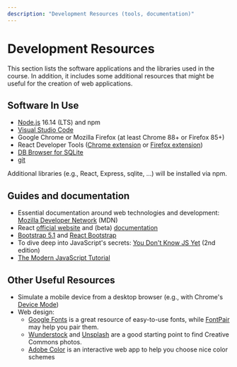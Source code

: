 ```yaml
---
description: "Development Resources (tools, documentation)"
---
```


# Development Resources

This section lists the software applications and the libraries used in the course. In addition, it includes some additional resources that might be useful for the creation of web applications.

## Software In Use

- [Node.js](https://nodejs.org/en/) 16.14 (LTS) and npm
- [Visual Studio Code](https://code.visualstudio.com/)
- Google Chrome or Mozilla Firefox (at least Chrome 88+ or Firefox 85+)
- React Developer Tools ([Chrome extension](https://chrome.google.com/webstore/detail/react-developer-tools/fmkadmapgofadopljbjfkapdkoienihi?hl=en) or [Firefox extension](https://addons.mozilla.org/en-US/firefox/addon/react-devtools/))
- [DB Browser for SQLite](https://sqlitebrowser.org/)
- [git](https://git-scm.com/)

Additional libraries (e.g., React, Express, sqlite, ...) will be installed via npm.

## Guides and documentation

- Essential documentation around web technologies and development: [Mozilla Developer Network](https://developer.mozilla.org/) (MDN)
- React [official website](https://reactjs.org/) and (beta) [documentation](https://beta.reactjs.org/)
- [Bootstrap 5.1](https://getbootstrap.com/) and [React Bootstrap](https://react-bootstrap.github.io/)
- To dive deep into JavaScript's secrets: [You Don't Know JS Yet](https://github.com/getify/You-Dont-Know-JS) (2nd edition)
- [The Modern JavaScript Tutorial](https://javascript.info/)

## Other Useful Resources

- Simulate a mobile device from a desktop browser (e.g., with Chrome's [Device Mode](https://developers.google.com/web/tools/chrome-devtools/device-mode))
- Web design:
  - [Google Fonts](https://fonts.google.com/) is a great resource of easy-to-use fonts, while [FontPair](https://fontpair.co/) may help you pair them.
  - [Wunderstock](https://wunderstock.com/) and [Unsplash](https://unsplash.com/) are a good starting point to find Creative Commons photos.
  - [Adobe Color](https://color.adobe.com/) is an interactive web app to help you choose nice color schemes
